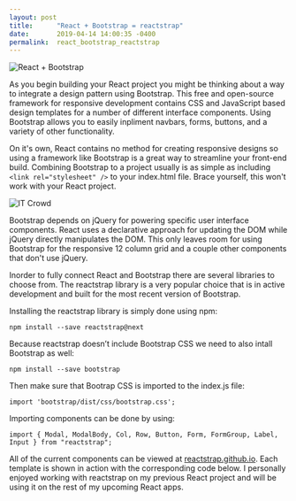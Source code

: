 ```yaml
---
layout: post
title:      "React + Bootstrap = reactstrap"
date:       2019-04-14 14:00:35 -0400
permalink:  react_bootstrap_reactstrap
---
```


![React + Bootstrap](https://i.ytimg.com/vi/xCGPPimXgJU/maxresdefault.jpg)

As you begin building your React project you might be thinking about a way to integrate a design pattern using Bootstrap. This free and open-source framework for responsive development contains CSS and JavaScript based design templates for a number of different interface components. Using Bootstrap allows you to easily inpliment navbars, forms, buttons, and a variety of other functionality.

On it's own, React contains no method for creating responsive designs so using a framework like Bootstrap is a great way to streamline your front-end build. Combining Bootstrap to a project usually is as simple as including `<link rel="stylesheet" />` to your index.html file. Brace yourself, this won't work with your React project.

![IT Crowd](https://i2.wp.com/gifrific.com/wp-content/uploads/2013/12/Monitor-Throw-Maurice-Moss-The-IT-Crowd.gif?fit=350%2C193&ssl=1)

Bootstrap depends on jQuery for powering specific user interface components. React uses a declarative approach for updating the DOM while jQuery directly manipulates the DOM. This only leaves room for using Bootstrap for the responsive 12 column grid and a couple other components that don't use jQuery.

Inorder to fully connect React and Bootstrap there are several libraries to choose from. The reactstrap library is a very popular choice that is in active development and built for the most recent version of Bootstrap.

Installing the reactstrap library is simply done using npm:

`npm install --save reactstrap@next`

Because reactstrap doesn’t include Bootstrap CSS we need to also intall Bootstrap as well:

`npm install --save bootstrap`

Then make sure that Bootrap CSS is imported to the index.js file:

```
import 'bootstrap/dist/css/bootstrap.css';
```

Importing components can be done by using:

`import { Modal, ModalBody, Col, Row, Button, Form, FormGroup, Label, Input } from "reactstrap";`

All of the current components can be viewed at [reactstrap.github.io](https://reactstrap.github.io/). Each template is shown in action with the corresponding code below. I personally enjoyed working with reactstrap on my previous React project and will be using it on the rest of my upcoming React apps.
